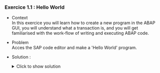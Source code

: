 
### Exercice 1.1 : Hello World

- Context \
  In this exercice you will learn how to create a new program in the ABAP GUI, you will understand what a transaction is, and you will get familiarised with the work-flow of writing and executing ABAP code.
- Problem \
  Acces the SAP code editor and make a 'Hello World' program. 

- Solution :
  <details>
    <summary>Click to show solution</summary>
  After getting access to an SAP system and opening the SAP GUI, you should be presented with this screen after logging in:

  ![SAP GUI Home Screen](https://github.com/Fabeure/ABAP-Initiation/blob/main/Images/Home_Screen.png?raw=true)


  You can now access the ABAP code editor through the transaction SE38

  Transactions are just executable programs that are included in the SAP ABAP GUI. We will be using different transactions for different purposes.

  you should now be able to create, view, or modify programs.

  ![SE38 program creation](https://github.com/Fabeure/ABAP-Initiation/blob/main/Images/Code_Editor.png?raw=true)

  Let's create a new program and name it *Z*MM_INITIATION

  **NOTE**: The Z prefix in sap standards means that this program is a custom user made program, and not a standard ABAP program.\
  The MM is an abreviation for SAP modules.

  Give your program a title, a set the type as EXECUTABLE PROGRAM then hit save.

  ![Create Program](https://github.com/Fabeure/ABAP-Initiation/blob/main/Images/Create_Program.png?raw=true)

  You should save the program in the $TMP package so that your program is saved locally and is only accessible to in a development environment.

  ![Save Program](https://github.com/Fabeure/ABAP-Initiation/blob/main/Images/Save_Program.png?raw=true)

  We now have an empty program and can start coding. 
  First we have to understand how executing programs in ABAP works.

  ![Empty Program](https://github.com/Fabeure/ABAP-Initiation/blob/main/Images/Empty_Program.png?raw=true)

  Unlike most languages, ABAP programs are not standalone files that are executed seperatly, instead, ABAP programs exist as objects in the SAP server. 

  To create an object, you simply have to activate your source code using CTRL+F3

  Don't forget to activate your source code IN EVERY STEP.
  Any modifications you make without activating your code won't take effect

  To execute your program, you can use the F8 key.

  Try writing this simple 'Hello World' program and execute it

  ```abap
  " You can write comments using double quotes
  " in ABAP every line of code has to end with a DOT (.)
  WRITE 'Hello World'.
  ```


  </details>